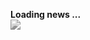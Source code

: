<style>h1{display:none}</style>
<div id="progress" style="padding-top:30px">
<b>Loading news ...</b><br/>
<img src="https://gantt.nextedy.com/img/loading.gif" style="filter: grayscale(100%);"/>
</div>
<div style="display:none" id="news">
<a class="twitter-timeline" href="https://twitter.com/nextedy?ref_src=twsrc%5Etfw">Tweets by nextedy</a>
</div> 
<script async src="https://platform.twitter.com/widgets.js" charset="utf-8"></script>

<script>
function setSizes(){
   var tweetStyles = {
      "font-size":	 "16px",
      "line-height": "24px",
      "margin-bottom": "10px",
      "margin-left": "5px",
      "white-space": "normal"
    };
	    		$("#progress").hide();
			$("#news").show();
			$(".twitter-timeline").contents().find(".timeline-Tweet-text").css(tweetStyles);
			$(".twitter-timeline").contents().find(".timeline-Tweet-media").css("font-size","14px");
			$(".twitter-timeline").contents().find(".timeline-Tweet-author").hide();	
			$(".twitter-timeline").contents().find(".timeline-Footer").hide();							
}

var i = 0;
var findTweet = function(){
	i++;
	console.log("search tweet:"+i);
	var tweet = $(".twitter-timeline").contents().find(".timeline-Tweet-text").first();
    if(tweet!=null){
	    		setTimeout(setSizes, 100); 	 	
    }else {
    		if(i<100){
	    		setTimeout(findTweet, 100); 	 	
    		}
    }
}
$(window).bind("load", findTweet);
</script>


